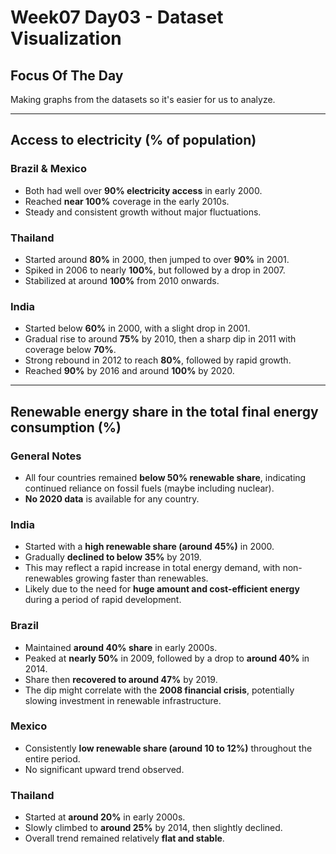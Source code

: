 # Week07 Day03 - Dataset Visualization

## Focus Of The Day
Making graphs from the datasets so it's easier for us to analyze.

---

## Access to electricity (% of population)

### Brazil & Mexico
- Both had well over **90% electricity access** in early 2000.
- Reached **near 100%** coverage in the early 2010s.
- Steady and consistent growth without major fluctuations.

### Thailand
- Started around **80%** in 2000, then jumped to over **90%** in 2001.
- Spiked in 2006 to nearly **100%**, but followed by a drop in 2007.
- Stabilized at around **100%** from 2010 onwards.

### India
- Started below **60%** in 2000, with a slight drop in 2001.
- Gradual rise to around **75%** by 2010, then a sharp dip in 2011 with coverage below **70%**.
- Strong rebound in 2012 to reach **80%**, followed by rapid growth.
- Reached **90%** by 2016 and around **100%** by 2020.

---

## Renewable energy share in the total final energy consumption (%)

### General Notes
- All four countries remained **below 50% renewable share**, indicating continued reliance on fossil fuels (maybe including nuclear).
- **No 2020 data** is available for any country.

### India
- Started with a **high renewable share (around 45%)** in 2000.
- Gradually **declined to below 35%** by 2019.
- This may reflect a rapid increase in total energy demand, with non-renewables growing faster than renewables.
- Likely due to the need for **huge amount and cost-efficient energy** during a period of rapid development.

### Brazil
- Maintained **around 40% share** in early 2000s.
- Peaked at **nearly 50%** in 2009, followed by a drop to **around 40%** in 2014.
- Share then **recovered to around 47%** by 2019.
- The dip might correlate with the **2008 financial crisis**, potentially slowing investment in renewable infrastructure.

### Mexico
- Consistently **low renewable share (around 10 to 12%)** throughout the entire period.
- No significant upward trend observed.

### Thailand
- Started at **around 20%** in early 2000s.
- Slowly climbed to **around 25%** by 2014, then slightly declined.
- Overall trend remained relatively **flat and stable**.
